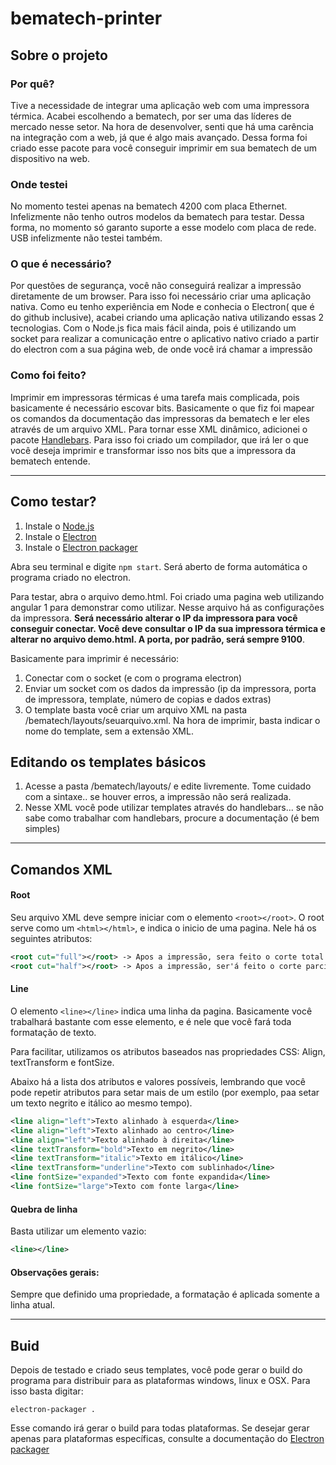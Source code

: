# bematech-printer


## Sobre o projeto
### Por quê?
Tive a necessidade de integrar uma aplicação web com uma impressora térmica. Acabei escolhendo a bematech, por ser uma das líderes de mercado nesse setor. Na hora de desenvolver, senti que há uma carência na integração com a web, já que é algo mais avançado. Dessa forma foi criado esse pacote para você conseguir imprimir em sua bematech de um dispositivo na web.

### Onde testei
No momento testei apenas na bematech 4200 com placa Ethernet. Infelizmente não tenho outros modelos da bematech para testar. Dessa forma, no momento só garanto suporte a esse modelo com placa de rede. USB infelizmente não testei também.

### O que é necessário?
Por questões de segurança, você não conseguirá realizar a impressão diretamente de um browser. Para isso foi necessário criar uma aplicação nativa. Como eu tenho experiência em Node e conhecia o Electron( que é do github inclusive), acabei criando uma aplicação nativa utilizando essas 2 tecnologias. Com o Node.js fica mais fácil ainda, pois é utilizando um socket para realizar a comunicação entre o aplicativo nativo criado a partir do electron com a sua página web, de onde você irá chamar a impressão

### Como foi feito?
Imprimir em impressoras térmicas é uma tarefa mais complicada, pois basicamente é necessário escovar bits. Basicamente o que fiz foi mapear os comandos da documentação das impressoras da bematech e ler eles através de um arquivo XML. Para tornar esse XML dinâmico, adicionei o pacote [Handlebars](http://handlebarsjs.com/). Para isso foi criado um compilador, que irá ler o que você deseja imprimir e transformar isso nos bits que a impressora da bematech entende.

***
## Como testar?
1. Instale o [Node.js](https://nodejs.org/en/)
2. Instale o [Electron](https://electron.atom.io/)
3. Instale o [Electron packager](https://github.com/electron-userland/electron-packager)

Abra seu terminal e digite `npm start`. Será aberto de forma automática o programa criado no electron.

Para testar, abra o arquivo demo.html. Foi criado uma pagina web utilizando angular 1 para demonstrar como utilizar. Nesse arquivo há as configurações da impressora. **Será necessário alterar o IP da impressora para você conseguir conectar. Você deve consultar o IP da sua impressora térmica e alterar no arquivo demo.html. A porta, por padrão, será sempre 9100**.

Basicamente para imprimir é necessário:
1. Conectar com o socket (e com o programa electron)
2. Enviar um socket com os dados da impressão (ip da impressora, porta de impressora, template, número de copias e dados extras)
3. O template basta você criar um arquivo XML na pasta /bematech/layouts/seuarquivo.xml. Na hora de imprimir, basta indicar o nome do template, sem a extensão XML.

## Editando os templates básicos
1. Acesse a pasta /bematech/layouts/ e edite livremente. Tome cuidado com a sintaxe.. se houver erros, a impressão não será realizada.
2. Nesse XML  você pode utilizar templates através do handlebars... se não sabe como trabalhar com handlebars, procure a documentação (é bem simples)

***
## Comandos XML

#### Root
Seu arquivo XML deve sempre iniciar com o elemento ```<root></root>```. O root serve como um ```<html></html>```, e indica o inicio de uma pagina. Nele há os seguintes atributos:

```xml
<root cut="full"></root> -> Apos a impressão, sera feito o corte total do papel.
<root cut="half"></root> -> Apos a impressão, ser'á feito o corte parcial do papel.
```

#### Line
O elemento ```<line></line>``` indica uma linha da pagina. Basicamente você trabalhará bastante com esse elemento, e é nele que você fará toda formatação de texto.

Para facilitar, utilizamos os atributos baseados nas propriedades CSS: Align, textTransform e fontSize.

Abaixo há a lista dos atributos e valores possíveis, lembrando que você pode repetir atributos para setar mais de um estilo (por exemplo, paa setar um texto negrito e itálico ao mesmo tempo).

```xml
<line align="left">Texto alinhado à esquerda</line>
<line align="left">Texto alinhado ao centro</line>
<line align="left">Texto alinhado à direita</line>
<line textTransform="bold">Texto em negrito</line>
<line textTransform="italic">Texto em itálico</line>
<line textTransform="underline">Texto com sublinhado</line>
<line fontSize="expanded">Texto com fonte expandida</line>
<line fontSize="large">Texto com fonte larga</line>
```

#### Quebra de linha
Basta utilizar um elemento <line /> vazio:

```xml
<line></line>
```

#### Observações gerais:
Sempre que definido uma propriedade, a formatação é aplicada somente a linha atual.

***

## Buid
Depois de testado e criado seus templates, você pode gerar o build do programa para distribuir para as plataformas windows, linux e OSX. Para isso basta digitar:

`electron-packager .`

Esse comando irá gerar o build para todas plataformas. Se desejar gerar apenas para plataformas específicas, consulte a documentação do [Electron packager](https://github.com/electron-userland/electron-packager)
